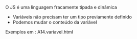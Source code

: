 O JS é uma linguagem fracamente tipada e dinâmica
- Variáveis não precisam ter um tipo previamente definido
- Podemos mudar o conteúdo da variável

Exemplos em : A14.variavel.html


